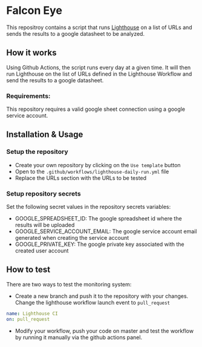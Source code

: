# Falcon Eye

This repositroy contains a script that runs [Lighthouse](https://developers.google.com/web/tools/lighthouse/) on a list of URLs and sends the results to a google datasheet to be analyzed.

## How it works

Using Github Actions, the script runs every day at a given time. It will then run Lighthouse on the list of URLs defined in the Lighthouse Workflow and send the results to a google datasheet.

### Requirements:

This repository requires a valid google sheet connection using a google service account. 

## Installation & Usage

### Setup the repository

- Create your own repository by clicking on the `Use template` button
- Open to the `.github/workflows/lighthouse-daily-run.yml` file
- Replace the URLs section with the URLs to be tested

### Setup repository secrets

Set the following secret values in the repository secrets variables:
- GOOGLE_SPREADSHEET_ID: The google spreadsheet id where the results will be uploaded
- GOOGLE_SERVICE_ACCOUNT_EMAIL: The google service account email generated when creating the service account
- GOOGLE_PRIVATE_KEY: The google private key associated with the created user account

## How to test

There are two ways to test the monitoring system:
- Create a new branch and push it to the repository with your changes. Change the lighthouse workflow launch event to `pull_request`

```yaml
name: Lighthouse CI
on: pull_request
```

- Modify your workflow, push your code on master and test the workflow by running it manually via the github actions panel.
